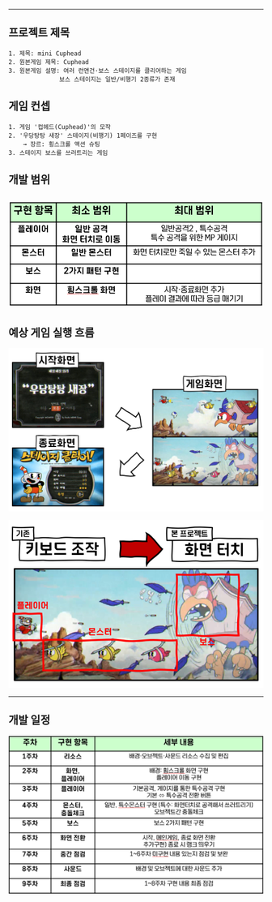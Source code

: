 ---------
## 프로젝트 제목

    1. 제목: mini Cuphead
    2. 원본게임 제목: Cuphead
    3. 원본게임 설명: 여러 런앤건·보스 스테이지를 클리어하는 게임
                  보스 스테이지는 일반/비행기 2종류가 존재

## 게임 컨셉

    1. 게임 '컵헤드(Cuphead)'의 모작
    2. '우당탕탕 새장' 스테이지(비행기) 1페이즈를 구현
        → 장르: 횡스크롤 액션 슈팅
    3. 스테이지 보스를 쓰러트리는 게임
    
## 개발 범위
![screensh](/TermProject/Resource/develop.png)
---------

## 예상 게임 실행 흐름
![screensh](/TermProject/Resource/flow.png)

![screensh](/TermProject/Resource/control.png)

----------
## 개발 일정
![screensh](/TermProject/Resource/chart.png)
